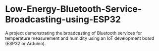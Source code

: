 # Low-Energy-Bluetooth-Service-Broadcasting-using-ESP32
A project demonstrating the broadcasting of Bluetooth services for temperature measurement and humidity using an IoT development board (ESP32 or Arduino).
